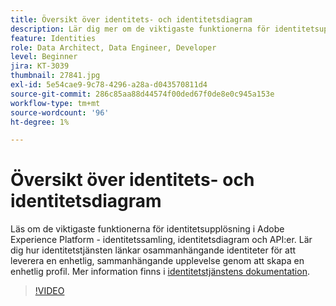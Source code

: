 ```yaml
---
title: Översikt över identitets- och identitetsdiagram
description: Lär dig mer om de viktigaste funktionerna för identitetsupplösning i Adobe Experience Platform&mdash;identity collection, identity graphs, and the APIs. Lär dig hur identitetstjänsten länkar osammanhängande identiteter för att leverera en enhetlig, sammanhängande upplevelse genom att skapa en enhetlig profil.
feature: Identities
role: Data Architect, Data Engineer, Developer
level: Beginner
jira: KT-3039
thumbnail: 27841.jpg
exl-id: 5e54cae9-9c78-4296-a28a-d043570811d4
source-git-commit: 286c85aa88d44574f00ded67f0de8e0c945a153e
workflow-type: tm+mt
source-wordcount: '96'
ht-degree: 1%

---
```


# Översikt över identitets- och identitetsdiagram

Läs om de viktigaste funktionerna för identitetsupplösning i Adobe Experience Platform - identitetssamling, identitetsdiagram och API:er. Lär dig hur identitetstjänsten länkar osammanhängande identiteter för att leverera en enhetlig, sammanhängande upplevelse genom att skapa en enhetlig profil. Mer information finns i [identitetstjänstens dokumentation](https://experienceleague.adobe.com/docs/experience-platform/identity/home.html?lang=sv).

>[!VIDEO](https://video.tv.adobe.com/v/27841?learn=on&enablevpops)

